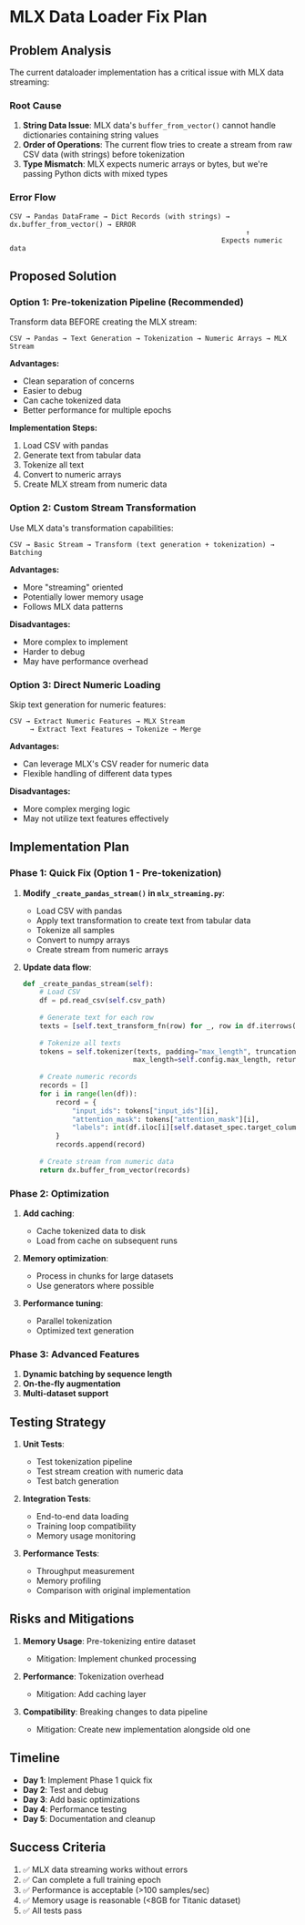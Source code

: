 # MLX Data Loader Fix Plan

## Problem Analysis

The current dataloader implementation has a critical issue with MLX data streaming:

### Root Cause
1. **String Data Issue**: MLX data's `buffer_from_vector()` cannot handle dictionaries containing string values
2. **Order of Operations**: The current flow tries to create a stream from raw CSV data (with strings) before tokenization
3. **Type Mismatch**: MLX expects numeric arrays or bytes, but we're passing Python dicts with mixed types

### Error Flow
```
CSV → Pandas DataFrame → Dict Records (with strings) → dx.buffer_from_vector() → ERROR
                                                          ↑
                                                    Expects numeric data
```

## Proposed Solution

### Option 1: Pre-tokenization Pipeline (Recommended)
Transform data BEFORE creating the MLX stream:

```
CSV → Pandas → Text Generation → Tokenization → Numeric Arrays → MLX Stream
```

**Advantages:**
- Clean separation of concerns
- Easier to debug
- Can cache tokenized data
- Better performance for multiple epochs

**Implementation Steps:**
1. Load CSV with pandas
2. Generate text from tabular data
3. Tokenize all text
4. Convert to numeric arrays
5. Create MLX stream from numeric data

### Option 2: Custom Stream Transformation
Use MLX data's transformation capabilities:

```
CSV → Basic Stream → Transform (text generation + tokenization) → Batching
```

**Advantages:**
- More "streaming" oriented
- Potentially lower memory usage
- Follows MLX data patterns

**Disadvantages:**
- More complex to implement
- Harder to debug
- May have performance overhead

### Option 3: Direct Numeric Loading
Skip text generation for numeric features:

```
CSV → Extract Numeric Features → MLX Stream
     → Extract Text Features → Tokenize → Merge
```

**Advantages:**
- Can leverage MLX's CSV reader for numeric data
- Flexible handling of different data types

**Disadvantages:**
- More complex merging logic
- May not utilize text features effectively

## Implementation Plan

### Phase 1: Quick Fix (Option 1 - Pre-tokenization)
1. **Modify `_create_pandas_stream()` in `mlx_streaming.py`**:
   - Load CSV with pandas
   - Apply text transformation to create text from tabular data
   - Tokenize all samples
   - Convert to numpy arrays
   - Create stream from numeric arrays

2. **Update data flow**:
   ```python
   def _create_pandas_stream(self):
       # Load CSV
       df = pd.read_csv(self.csv_path)
       
       # Generate text for each row
       texts = [self.text_transform_fn(row) for _, row in df.iterrows()]
       
       # Tokenize all texts
       tokens = self.tokenizer(texts, padding="max_length", truncation=True, 
                              max_length=self.config.max_length, return_tensors="np")
       
       # Create numeric records
       records = []
       for i in range(len(df)):
           record = {
               "input_ids": tokens["input_ids"][i],
               "attention_mask": tokens["attention_mask"][i],
               "labels": int(df.iloc[i][self.dataset_spec.target_column])
           }
           records.append(record)
       
       # Create stream from numeric data
       return dx.buffer_from_vector(records)
   ```

### Phase 2: Optimization
1. **Add caching**:
   - Cache tokenized data to disk
   - Load from cache on subsequent runs

2. **Memory optimization**:
   - Process in chunks for large datasets
   - Use generators where possible

3. **Performance tuning**:
   - Parallel tokenization
   - Optimized text generation

### Phase 3: Advanced Features
1. **Dynamic batching by sequence length**
2. **On-the-fly augmentation**
3. **Multi-dataset support**

## Testing Strategy

1. **Unit Tests**:
   - Test tokenization pipeline
   - Test stream creation with numeric data
   - Test batch generation

2. **Integration Tests**:
   - End-to-end data loading
   - Training loop compatibility
   - Memory usage monitoring

3. **Performance Tests**:
   - Throughput measurement
   - Memory profiling
   - Comparison with original implementation

## Risks and Mitigations

1. **Memory Usage**: Pre-tokenizing entire dataset
   - Mitigation: Implement chunked processing

2. **Performance**: Tokenization overhead
   - Mitigation: Add caching layer

3. **Compatibility**: Breaking changes to data pipeline
   - Mitigation: Create new implementation alongside old one

## Timeline

- **Day 1**: Implement Phase 1 quick fix
- **Day 2**: Test and debug
- **Day 3**: Add basic optimizations
- **Day 4**: Performance testing
- **Day 5**: Documentation and cleanup

## Success Criteria

1. ✅ MLX data streaming works without errors
2. ✅ Can complete a full training epoch
3. ✅ Performance is acceptable (>100 samples/sec)
4. ✅ Memory usage is reasonable (<8GB for Titanic dataset)
5. ✅ All tests pass